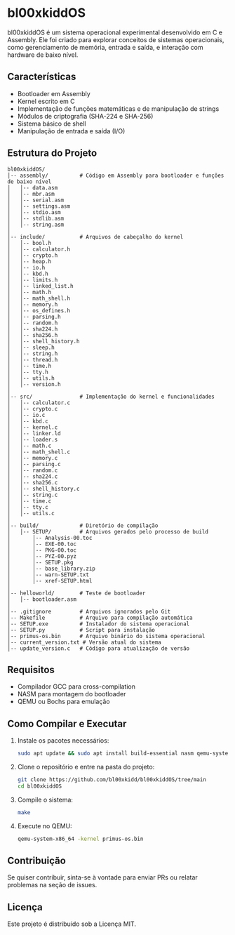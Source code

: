 # bl00xkiddOS

bl00xkiddOS é um sistema operacional experimental desenvolvido em C e Assembly. Ele foi criado para explorar conceitos de sistemas operacionais, como gerenciamento de memória, entrada e saída, e interação com hardware de baixo nível.

## Características
- Bootloader em Assembly
- Kernel escrito em C
- Implementação de funções matemáticas e de manipulação de strings
- Módulos de criptografia (SHA-224 e SHA-256)
- Sistema básico de shell
- Manipulação de entrada e saída (I/O)

## Estrutura do Projeto
```
bl00xkiddOS/
│-- assembly/          # Código em Assembly para bootloader e funções de baixo nível
│   │-- data.asm
│   │-- mbr.asm
│   │-- serial.asm
│   │-- settings.asm
│   │-- stdio.asm
│   │-- stdlib.asm
│   │-- string.asm
│
│-- include/           # Arquivos de cabeçalho do kernel
│   │-- bool.h
│   │-- calculator.h
│   │-- crypto.h
│   │-- heap.h
│   │-- io.h
│   │-- kbd.h
│   │-- limits.h
│   │-- linked_list.h
│   │-- math.h
│   │-- math_shell.h
│   │-- memory.h
│   │-- os_defines.h
│   │-- parsing.h
│   │-- random.h
│   │-- sha224.h
│   │-- sha256.h
│   │-- shell_history.h
│   │-- sleep.h
│   │-- string.h
│   │-- thread.h
│   │-- time.h
│   │-- tty.h
│   │-- utils.h
│   │-- version.h
│
│-- src/               # Implementação do kernel e funcionalidades
│   │-- calculator.c
│   │-- crypto.c
│   │-- io.c
│   │-- kbd.c
│   │-- kernel.c
│   │-- linker.ld
│   │-- loader.s
│   │-- math.c
│   │-- math_shell.c
│   │-- memory.c
│   │-- parsing.c
│   │-- random.c
│   │-- sha224.c
│   │-- sha256.c
│   │-- shell_history.c
│   │-- string.c
│   │-- time.c
│   │-- tty.c
│   │-- utils.c
│
│-- build/             # Diretório de compilação
│   │-- SETUP/         # Arquivos gerados pelo processo de build
│       │-- Analysis-00.toc
│       │-- EXE-00.toc
│       │-- PKG-00.toc
│       │-- PYZ-00.pyz
│       │-- SETUP.pkg
│       │-- base_library.zip
│       │-- warn-SETUP.txt
│       │-- xref-SETUP.html
│
│-- helloworld/        # Teste de bootloader
│   │-- bootloader.asm
│
│-- .gitignore         # Arquivos ignorados pelo Git
│-- Makefile           # Arquivo para compilação automática
│-- SETUP.exe          # Instalador do sistema operacional
│-- SETUP.py           # Script para instalação
│-- primus-os.bin      # Arquivo binário do sistema operacional
│-- current_version.txt # Versão atual do sistema
│-- update_version.c   # Código para atualização de versão
```

## Requisitos
- Compilador GCC para cross-compilation
- NASM para montagem do bootloader
- QEMU ou Bochs para emulação

## Como Compilar e Executar
1. Instale os pacotes necessários:
   ```sh
   sudo apt update && sudo apt install build-essential nasm qemu-system-x86
   ```
2. Clone o repositório e entre na pasta do projeto:
   ```sh
   git clone https://github.com/bl00xkidd/bl00xkiddOS/tree/main
   cd bl00xkiddOS
   ```
3. Compile o sistema:
   ```sh
   make
   ```
4. Execute no QEMU:
   ```sh
   qemu-system-x86_64 -kernel primus-os.bin
   ```

## Contribuição
Se quiser contribuir, sinta-se à vontade para enviar PRs ou relatar problemas na seção de issues.

## Licença
Este projeto é distribuído sob a Licença MIT.

